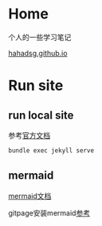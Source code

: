# Home

个人的一些学习笔记

[hahadsg.github.io](https://hahadsg.github.io/)

# Run site

## run local site

参考[官方文档](https://help.github.com/en/articles/setting-up-your-github-pages-site-locally-with-jekyll)

```bash
bundle exec jekyll serve
```

## mermaid

[mermaid文档](https://mermaid-js.github.io/)

gitpage安装mermaid[参考](https://github.com/svrooij/svrooij.github.io/commit/1deca4ed49674592256e61b480f8e3b2e794dd66#diff-a97461fa07cf302d473cb040035aca0322d9bbbde0e3c99ac39140094884f9a9)
